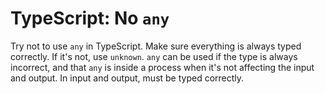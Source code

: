 # TypeScript: No `any`

Try not to use `any` in TypeScript. Make sure everything is always typed correctly.
If it's not, use `unknown`. `any` can be used if the type is always incorrect, and that `any` is inside a process when it's not affecting the input and output.
In input and output, must be typed correctly.
